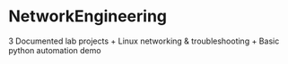 # NetworkEngineering
3 Documented lab projects + Linux networking &amp; troubleshooting + Basic python automation demo
